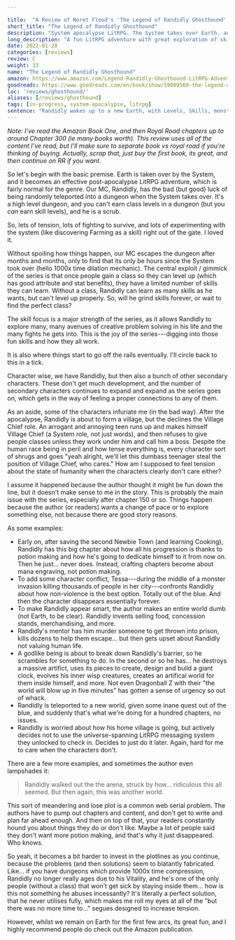 ```yaml
---

title:  "A Review of Noret Flood's 'The Legend of Randidly Ghosthound', a great take on system takeover LitRPG."
short_title: "The Legend of Randidly Ghosthound"
description: "System apocalypse LitRPG. The System takes over Earth, and Randidly becomes a Heretic."
long_description: "A fun LitRPG adventure with great exploration of skills and systems. It eventual loses itself on Royal Road (well past the Amazon book), but the first book is fantastic."
date: 2022-01-28
categories: [reviews]
review: C
weight: 33
name: "The Legend of Randidly Ghosthound"
amazon: https://www.amazon.com/Legend-Randidly-Ghosthound-LitRPG-Adventure-ebook/dp/B09BNSH5KG
goodreads: https://www.goodreads.com/en/book/show/59089569-the-legend-of-randidly-ghosthound
loc: 'reviews/ghosthound/'
aliases: [/reviews/ghosthound]
tags: [in-progress, system-apocalypse, litrpg]
sentence: "Randidly wakes up to a new Earth, with Levels, Skills, monsters, and the possibility of death..."
---
```


*Note: I've read the Amazon Book One, and then Royal Road chapters up to around Chapter 300 (ie many books worth). This review uses all of the content I've read, but I'll make sure to separate book vs royal road if you're thinking of buying. Actually, scrap that, just buy the first book, its great, and then continue on RR if you want.*

So let's begin with the basic premise. Earth is taken over by the System, and it becomes an effective post-apocalypse LitRPG adventure, which is fairly normal for the genre. Our MC, Randidly, has the bad (but good) luck of being randomly teleported into a dungeon when the System takes over. It's a high level dungeon, and you can't earn class levels in a dungeon (but you *can* earn skill levels), and he is a scrub. 

So, lets of tension, lots of fighting to survive, and lots of experimenting with the system (like discovering Farming as a skill) right out of the gate. I loved it. 

Without spoiling how things happen, our MC escapes the dungeon after months and months, only to find that its only be hours since the System took over (hello 1000x time dilation mechanic). The central exploit / gimmick of the series is that once people gain a class so they can level up (which has good attribute and stat benefits), they have a limited number of skills they can learn. Without a class, Randidly can learn as many skills as he wants, but can't level up properly. So, will he grind skills forever, or wait to find the perfect class?

The skill focus is a major strength of the series, as it allows Randidly to explore many, many avenues of creative problem solving in his life and the many fights he gets into. This is the joy of the series---digging into those fun skills and how they all work.

It is also where things start to go off the rails eventually. I'll circle back to this in a tick. 

Character wise, we have Randidly, but then also a bunch of other secondary characters. These don't get much development, and the number of secondary characters continues to expand and expand as the series goes on, which gets in the way of feeling a proper connections to any of them. 

As an aside, some of the characters infuriate me (in the bad way). After the apocalypse, Randidly is about to form a village, but the declines the Village Chief role. An arrogant and annoying teen runs up and makes himself Village Chief (a System role, not just words), and then refuses to give people classes unless they work under him and call him a boss. Despite the human race being in peril and how tense everything is, every character sort of shrugs and goes "yeah alright, we'll let this dumbass teenager steal the position of Village Chief, who cares." How am I supposed to feel tension about the state of humanity when the characters clearly don't care either?

I assume it happened because the author thought it might be fun down the line, but it doesn't make sense to me in the story. This is probably the main issue with the series, especially after chapter 150 or so. Things happen because the author (or readers) wants a change of pace or to explore something else, not because there are good story reasons.

As some examples:

* Early on, after saving the second Newbie Town (and learning Cooking), Randidly has this big chapter about how all his progression is thanks to potion making and how he's going to dedicate himself to it from now on. Then he just... never does. Instead, crafting chapters become about mana engraving, not potion making.
* To add some character conflict, Tessa---during the middle of a monster invasion killing thousands of people in her city---confronts Randidly about how non-violence is the best option. Totally out of the blue. And then the character disappears essentially forever.
* To make Randidly appear smart, the author makes an entire world dumb (not Earth, to be clear). Randidly invents selling food, concession stands, merchandising, and more.
* Randidly's mentor has him murder someone to get thrown into prison, kills dozens to help them escape... but then gets upset about Randidly not valuing human life.
* A godlike being is about to break down Randidly's barrier, so he scrambles for something to do. In the second or so he has... he destroys a massive artifict, uses its pieces to create, design and build a giant clock, evolves his inner wisp creatures, creates an artifical world for them inside himself, and more. Not even Dragonball Z with their "the world will blow up in five minutes" has gotten a sense of urgency so out of whack.
* Randidly is teleported to a new world, given some inane quest out of the blue, and suddenly that's what we're doing for a hundred chapters, no issues.
* Randidly is worried about how his home village is going, but actively decides not to use the universe-spanning LitRPG messaging system they unlocked to check in. Decides to just do it later. Again, hard for me to care when the characters don't.

There are a few more examples, and sometimes the author even lampshades it:

> Randidly walked out the the arena, struck by how… ridiculous this all seemed. But then again, this was another world.

This sort of meandering and lose plot is a common web serial problem. The authors have to pump out chapters and content, and don't get to write and plan far ahead enough. And then on top of that, your readers constantly hound you about things they do or don't like. Maybe a lot of people said they don't want more potion making, and that's why it just disappeared. Who knows.

So yeah, it becomes a bit harder to invest in the plotlines as you continue, because the problems (and then solutions) seem to blatantly fabricated. Like... if you have dungeons which provide 1000x time compression, Randidly no longer really ages due to his Vitality, and he's one of the only people (without a class) that won't get sick by staying inside them... how is this not something he abuses incessantly? It's literally a perfect solution, that he never utilises fully, which makes me roll my eyes at all of the "but there was no more time to..." segues designed to increase tension.

However, whilst we remain on Earth for the first few arcs, its great fun, and I highly recommend people do check out the Amazon publication.